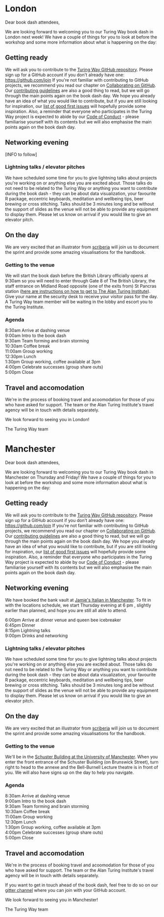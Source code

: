 # London

Dear book dash attendees,

We are looking forward to welcoming you to our Turing Way book dash in London next week! 
We have a couple of things for you to look at before the workshop and some more information about what is happening on the day:

## Getting ready

We will ask you to contribute to the [Turing Way GitHub repository](https://github.com/alan-turing-institute/the-turing-way).
Please sign up for a GitHub account if you don't already have one: https://github.com/join
If you're not familiar with contributing to GitHub projects, we recommend you read our chapter on [Collaborating on GitHub](https://the-turing-way.netlify.com/collaborating_github/collaborating_github.html).
Our [contributing guidelines](https://github.com/alan-turing-institute/the-turing-way/blob/master/CONTRIBUTING.md) are also a good thing to read, but we will go through the main points again on the book dash day.
We hope you already have an idea of what you would like to contribute, but if you are still looking for inspiration, our [list of good first issues](https://github.com/alan-turing-institute/the-turing-way/issues?q=is%3Aissue+is%3Aopen+label%3A%22good+first+issue%22) will hopefully provide some inspiration. 
Also, a reminder that everyone who participates in the Turing Way project is expected to abide by our [Code of Conduct](https://github.com/alan-turing-institute/the-turing-way/blob/master/CODE_OF_CONDUCT.md) - please familiarise yourself with its contents but we will also emphasise the main points again on the book dash day.

## Networking evening

[INFO to follow]

### Lightning talks / elevator pitches
We have scheduled some time for you to give lightning talks about projects you're working on or anything else you are excited about.
Those talks do not need to be related to the Turing Way or anything you want to contribute during the book dash - they can be about data visualization, your favourite R package, eccentric keyboards, meditation and wellbeing tips, beer brewing or cross stitching.
Talks should be 3 minutes long and be without the support of slides as the venue will not be able to provide any equipment to display them.
Please let us know on arrival if you would like to give an elevator pitch.

## On the day

We are very excited that an illustrator from [scriberia](http://www.scriberia.co.uk/) will join us to document the sprint and provide some amazing visualisations for the handbook.

### Getting to the venue

We will start the book dash before the British Library officially opens at 9:30am so you will need to enter through Gate 8 of The British Library, the staff entrance on Midland Road opposite (one of the exits from) St Pancras station ([here are instructions on how to get to The Alan Turing Institute](https://www.turing.ac.uk/about-us/how-get-alan-turing-institute)). 
Give your name at the security desk to receive your visitor pass for the day.
A Turing Way team member will be waiting in the lobby and escort you to the Turing Institute.

### Agenda

8:30am	Arrive at dashing venue  
9:00am	Intro to the book dash  
9:30am	Team forming and brain storming  
10:30am Coffee break  
11:00am Group working  
12:30pm Lunch  
1:30pm	Group working, coffee available at 3pm  
4:00pm	Celebrate successes (group share outs)  
5:00pm	Close  

## Travel and accomodation

We're in the process of booking travel and acoomodation for those of you who have asked for support. 
The team or the Alan Turing Institute's travel agency will be in touch with details separately.

We look forward to seeing you in London!

The Turing Way team



# Manchester

Dear book dash attendees,

We are looking forward to welcoming you to our Turing Way book dash in Manchester on Thursday and Friday! 
We have a couple of things for you to look at before the workshop and some more information about what is happening on the day:

## Getting ready

We will ask you to contribute to the [Turing Way GitHub repository](https://github.com/alan-turing-institute/the-turing-way).
Please sign up for a GitHub account if you don't already have one: https://github.com/join
If you're not familiar with contributing to GitHub projects, we recommend you read our chapter on [Collaborating on GitHub](https://the-turing-way.netlify.com/collaborating_github/collaborating_github.html).
Our [contributing guidelines](https://github.com/alan-turing-institute/the-turing-way/blob/master/CONTRIBUTING.md) are also a good thing to read, but we will go through the main points again on the book dash day.
We hope you already have an idea of what you would like to contribute, but if you are still looking for inspiration, our [list of good first issues](https://github.com/alan-turing-institute/the-turing-way/issues?q=is%3Aissue+is%3Aopen+label%3A%22good+first+issue%22) will hopefully provide some inspiration. 
Also, a reminder that everyone who participates in the Turing Way project is expected to abide by our [Code of Conduct](https://github.com/alan-turing-institute/the-turing-way/blob/master/CODE_OF_CONDUCT.md) - please familiarise yourself with its contents but we will also emphasise the main points again on the book dash day.

## Networking evening

We have booked the bank vault at [Jamie's Italian in Manchester](https://www.jamieoliver.com/italian/restaurants/manchester/). 
To fit in with the locations schedule, we start Thursday evening at 6 pm , slightly earlier than planned, and hope you are still all able to attend. 

6:00pm	Arrive at dinner venue and queen bee icebreaker  
6:45pm	Dinner  
8:15pm	Lightning talks  
9:00pm	Drinks and networking  

### Lightning talks / elevator pitches
We have scheduled some time for you to give lightning talks about projects you're working on or anything else you are excited about.
Those talks do not need to be related to the Turing Way or anything you want to contribute during the book dash - they can be about data visualization, your favourite R package, eccentric keyboards, meditation and wellbeing tips, beer brewing or cross stitching.
Talks should be 3 minutes long and be without the support of slides as the venue will not be able to provide any equipment to display them.
Please let us know on arrival if you would like to give an elevator pitch.

## On the day

We are very excited that an illustrator from [scriberia](http://www.scriberia.co.uk/) will join us to document the sprint and provide some amazing visualisations for the handbook.

### Getting to the venue

We'll be in the [Schuster Building at the University of Manchester](https://www.openstreetmap.org/search?query=Schuster%20Building%2C%20Manchester#map=19/53.46719/-2.23074).
When you enter the front entrance of the Schuster Building (on Brunswick Street), turn right to head to the annexe and the Bell-Burnell Lecture theatre is in front of you.
We will also have signs up on the day to help you navigate.

### Agenda

8:30am	Arrive at dashing venue  
9:00am	Intro to the book dash  
9:30am	Team forming and brain storming  
10:30am Coffee break  
11:00am Group working  
12:30pm Lunch  
1:30pm	Group working, coffee available at 3pm  
4:00pm	Celebrate successes (group share outs)  
5:00pm	Close  

## Travel and accomodation

We're in the process of booking travel and acoomodation for those of you who have asked for support. 
The team or the Alan Turing Institute's travel agency will be in touch with details separately.

If you want to get in touch ahead of the book dash, feel free to do so on our [gitter channel](https://gitter.im/alan-turing-institute/the-turing-way) where you can join with your GitHub account. 

We look forward to seeing you in Manchester!

The Turing Way team
